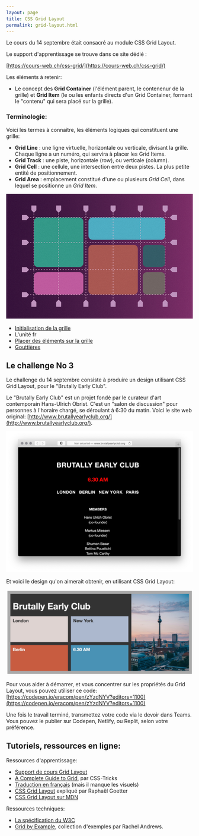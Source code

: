 ```yaml
---
layout: page
title: CSS Grid Layout
permalink: grid-layout.html
---
```


Le cours du 14 septembre était consacré au module CSS Grid Layout. 

Le support d'apprentissage se trouve dans ce site dédié : 

[https://cours-web.ch/css-grid/](https://cours-web.ch/css-grid/)

Les éléments à retenir:

- Le concept des **Grid Container** (l'élément parent, le contenenur de la grille) et **Grid Item** (le ou les enfants directs d'un Grid Container, formant le "contenu" qui sera placé sur la grille).


### Terminologie:

Voici les termes à connaître, les éléments logiques qui constituent une grille:

- **Grid Line** : une ligne virtuelle, horizontale ou verticale, divisant la grille. Chaque ligne a un numéro, qui servira à placer les Grid Items.
- **Grid Track** : une piste, horizontale (row), ou verticale (column).
- **Grid Cell** : une cellule, une intersection entre deux pistes. La plus petite entité de positionnement.
- **Grid Area** : emplacement constitué d'une ou plusieurs *Grid Cell*, dans lequel se positionne un *Grid Item*.

![](img/cssgrid-concept.png)

- [Initialisation de la grille](https://cours-web.ch/css-grid/initialisation.html)
- L'unité fr
- [Placer des éléments sur la grille](https://cours-web.ch/css-grid/grid-items.html)
- [Gouttières](https://cours-web.ch/css-grid/gouttieres.html)


## Le challenge No 3

Le challenge du 14 septembre consiste à produire un design utilisant CSS Grid Layout, pour le "Brutally Early Club".

Le "Brutally Early Club" est un projet fondé par le curateur d'art contemporain Hans-Ulrich Obrist. C'est un "salon de discussion" pour personnes à l'horaire chargé, se déroulant à 6:30 du matin. Voici le site web original: [http://www.brutallyearlyclub.org/](http://www.brutallyearlyclub.org/).

![](img/brutally-early-original.jpg)

Et voici le design qu'on aimerait obtenir, en utilisant CSS Grid Layout:

![](img/brutally-early-club.jpg)

Pour vous aider à démarrer, et vous concentrer sur les propriétés du Grid Layout, vous pouvez utiliser ce code:
[https://codepen.io/eracom/pen/zYzdNYV?editors=1100](https://codepen.io/eracom/pen/zYzdNYV?editors=1100)

Une fois le travail terminé, transmettez votre code via le devoir dans Teams. Vous pouvez le publier sur Codepen, Netlify, ou Replit, selon votre préférence.

## Tutoriels, ressources en ligne:

Ressources d'apprentissage:

- [Support de cours Grid Layout](https://cours-web.ch/css-grid/)
- [A Complete Guide to Grid](https://css-tricks.com/snippets/css/complete-guide-grid/), par CSS-Tricks
- [Traduction en français](https://la-cascade.io/css-grid-layout-guide-complet/) (mais il manque les visuels)
- [CSS Grid Layout](https://www.alsacreations.com/article/lire/1388-CSS3-Grid-Layout.html) expliqué par Raphaël Goetter
- [CSS Grid Layout sur MDN](https://developer.mozilla.org/fr/docs/Web/CSS/CSS_Grid_Layout/Basic_Concepts_of_Grid_Layout)

Ressources techniques:

- [La spécification du W3C](https://www.w3.org/TR/css-grid-1/)
- [Grid by Example](https://gridbyexample.com/examples/), collection d'exemples par Rachel Andrews.
